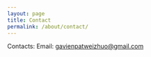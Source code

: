 ```yaml
---
layout: page
title: Contact
permalink: /about/contact/
---
```


Contacts:
Email: gavienpatweizhuo@gmail.com